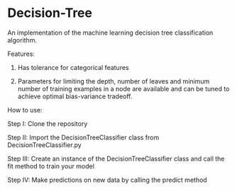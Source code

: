 # Decision-Tree

An implementation of the machine learning decision tree classification algorithm.


Features:

1. Has tolerance for categorical features

2. Parameters for limiting the depth, number of leaves and minimum number of training examples in a node are available and can be tuned to achieve optimal bias-variance tradeoff.


How to use:

Step I: Clone the repository

Step II: Import the DecisionTreeClassifier class from DecisionTreeClassifier.py

Step III: Create an instance of the DecisionTreeClassifier class and call the fit method to train your model

Step IV: Make predictions on new data by calling the predict method
